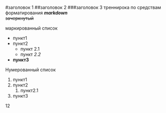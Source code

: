 #заголовок 1
##заголовок 2
###заголовок 3
треннирока по средствам форматирования ***markdown***<br/>
~~зачеркнутый~~ 

маркированный список<br/>
* пункт1
* пункт2
  * пункт 2.1
  * пункт *2.2*
* **пункт3**

Нумерованный список
1. пункт1
2. пункт2
   1. пункт2.1
1. пункт3

12